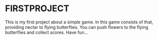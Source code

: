 # FIRSTPROJECT
This is my first project about a simple game.
In this game consists of that, providing nectar to flying butterflies. You can push flowers to the flying butterflies and collect scores.
Have fun...
